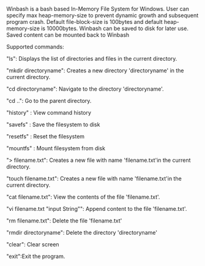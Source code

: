 Winbash is a bash based In-Memory File System for Windows. 
User can specify max heap-memory-size to prevent dynamic growth and subsequent program crash. 
Default file-block-size is 100bytes and default heap-memory-size is 10000bytes. 
Winbash can be saved to disk for later use. Saved content can be mounted back to Winbash

Supported commands:

"ls": Displays the list of directories and files in the current directory.

"mkdir directoryname": Creates a new directory 'directoryname' in the current directory. 

"cd directoryname": Navigate to the directory 'directoryname'.

"cd ..": Go to the parent directory.

"history" : View command history

"savefs" : Save the filesystem to disk

"resetfs" : Reset the filesystem

"mountfs" : Mount filesystem from disk

"> filename.txt": Creates a new file with name 'filename.txt'in the current directory.

"touch filename.txt": Creates a new file with name 'filename.txt'in the current directory.

"cat filename.txt": View the contents of the file 'filename.txt'.

"vi filename.txt "input String"": Append content to the file 'filename.txt'.

"rm filename.txt": Delete the file 'filename.txt'

"rmdir directoryname": Delete the directory 'directoryname'

"clear": Clear screen

"exit":Exit the program.
